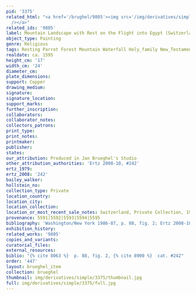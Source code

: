 ```yaml
---
pid: '3375'
related_html: "<a href='/brughel/9805'><img src='/img/derivatives/simple/9805/thumbnail.jpg'
  /></a>"
related_ids: '9805'
label: Mountain Landscape with Rest on the Flight into Egypt (Switzerland)
object_type: Painting
genre: Religious
tags: Resting Parrot Forest Mountain Waterfall Holy_family New_Testament
realdate: ca. 1595
height_cm: '17'
width_cm: '24'
diameter_cm: 
plate_dimensions: 
support: Copper
drawing_medium: 
signature: 
signature_location: 
support_marks: 
further_inscription: 
collaborators: 
collaborator_notes: 
collectors_patrons: 
print_type: 
print_notes: 
printmaker: 
publisher: 
states: 
our_attribution: Produced in Jan Brueghel's Studio
other_attribution_authorities: 'Ertz 2008-10, #242'
ertz_1979: 
ertz_2008: '242'
bailey_walker: 
hollstein_no: 
collection_type: Private
location_country: 
location_city: 
location_collection: 
location_or_most_recent_sale_notes: Switzerland, Private Collection, 1982
provenance: 5591|5592|5593|5594|5595
bibliography: 'Washington/New York 1986-87, p. 88, fig. 2; Ertz 2008-10, cat. #242'
exhibition_history: 
related_works: '9805'
copies_and_variants: 
curatorial_files: 
external_resources: 
biblio: "{% cite 8063 %}  p. 88, fig. 2, {% cite 8900 %}  cat. #242"
order: '447'
layout: brueghel_item
collection: brueghel
thumbnail: img/derivatives/simple/3375/thumbnail.jpg
full: img/derivatives/simple/3375/full.jpg
---
```

